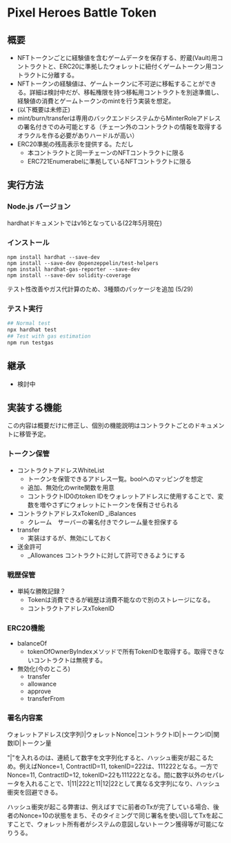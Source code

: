# Pixel Heroes Battle Token

## 概要
- NFTトークンごとに経験値を含むゲームデータを保存する、貯蔵(Vault)用コントラクトと、ERC20に準拠したウォレットに紐付くゲームトークン用コントラクトに分離する。
- NFTトークンの経験値は、ゲームトークンに不可逆に移転することができる。詳細は検討中だが、移転権限を持つ移転用コントラクトを別途準備し、経験値の消費とゲームトークンのmintを行う実装を想定。
- (以下概要は未修正)
- mint/burn/transferは専用のバックエンドシステムからMinterRoleアドレスの署名付きでのみ可能とする（チェーン外のコントラクトの情報を取得するオラクルを作る必要がありハードルが高い）
- ERC20準拠の残高表示を提供する。ただし
  - 本コントラクトと同一チェーンのNFTコントラクトに限る
  - ERC721Enumerabelに準拠しているNFTコントラクトに限る

## 実行方法
### Node.js バージョン

hardhatドキュメントではv16となっている(22年5月現在)

### インストール
```
npm install hardhat --save-dev
npm install --save-dev @openzeppelin/test-helpers
npm install hardhat-gas-reporter --save-dev
npm install --save-dev solidity-coverage
```

テスト性改善やガス代計算のため、3種類のパッケージを追加 (5/29)

### テスト実行
```bash
## Normal test
npx hardhat test
## Test with gas estimation
npm run testgas
```

## 継承
- 検討中

## 実装する機能

この内容は概要だけに修正し、個別の機能説明はコントラクトごとのドキュメントに移管予定。

### トークン保管

- コントラクトアドレスWhiteList
  - トークンを保管できるアドレス一覧。boolへのマッピングを想定
  - 追加、無効化のwrite関数を用意
  - コントラクトID0のtoken IDをウォレットアドレスに使用することで、変数を増やさずにウォレットにトークンを保有させられる
- コントラクトアドレスxTokenID _iBalances
  - クレーム　サーバーの署名付きでクレーム量を担保する
- transfer
  - 実装はするが、無効にしておく
- 送金許可
  - _Allowances コントラクトに対して許可できるようにする

### 戦歴保管

- 単純な勝敗記録？
  - Tokenは消費できるが戦歴は消費不能なので別のストレージになる。
  - コントラクトアドレスxTokenID

### ERC20機能

- balanceOf
  - tokenOfOwnerByIndexメソッドで所有TokenIDを取得する。取得できないコントラクトは無視する。
- 無効化(今のところ)
  - transfer
  - allowance
  - approve
  - transferFrom

### 署名内容案
ウォレットアドレス(文字列)|ウォレットNonce|コントラクトID|トークンID|関数ID|トークン量

"|"を入れるのは、連続して数字を文字列化すると、ハッシュ衝突が起こるため。例えばNonce=1, ContractID=11, tokenID=222は、111222となる。一方でNonce=11, ContractID=12, tokenID=22も111222となる。間に数字以外のセパレータを入れることで、1|11|222と11|12|22として異なる文字列になり、ハッシュ衝突を回避できる。

ハッシュ衝突が起こる弊害は、例えばすでに前者のTxが完了している場合、後者のNonce=10の状態をまち、そのタイミングで同じ署名を使い回してTxを起こすことで、ウォレット所有者がシステムの意図しないトークン獲得等が可能になりうる。





